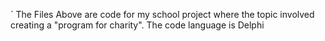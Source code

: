 `
The Files Above are code for my school project where the topic involved creating a "program for charity".
The code language is Delphi
